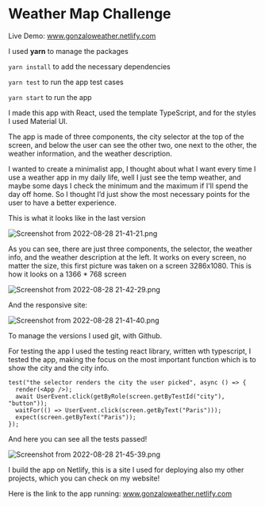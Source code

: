 # Weather Map Challenge

Live Demo: www.gonzaloweather.netlify.com

I used **yarn** to manage the packages

`yarn install` to add the necessary dependencies

`yarn test` to run the app test cases

`yarn start` to run the app

I made this app with React, used the template TypeScript, and for the styles I used Material UI.

The app is made of three components, the city selector at the top of the screen, and below the user can see the other two, one next to the other, the weather information, and the weather description.

I wanted to create a minimalist app, I thought about what I want every time I use a weather app in my daily life, well I just see the temp weather, and maybe some days I check the minimum and the maximum if I'll spend the day off home. So I thought I’d just show the most necessary points for the user to have a better experience.

This is what it looks like in the last version

![Screenshot from 2022-08-28 21-41-21.png](https://s3-us-west-2.amazonaws.com/secure.notion-static.com/a5b8be32-fe56-4426-9028-1ee4efb75ec3/Screenshot_from_2022-08-28_21-41-21.png)

As you can see, there are just three components, the selector, the weather info, and the weather description at the left. It works on every screen, no matter the size, this first picture was taken on a screen 3286x1080. This is how it looks on a 1366 \* 768 screen

![Screenshot from 2022-08-28 21-42-29.png](https://s3-us-west-2.amazonaws.com/secure.notion-static.com/e6375b05-0f27-4382-af6f-8b026803b346/Screenshot_from_2022-08-28_21-42-29.png)

And the responsive site:

![Screenshot from 2022-08-28 21-41-40.png](https://s3-us-west-2.amazonaws.com/secure.notion-static.com/649b3850-71cc-4652-b49e-dcb971bf289c/Screenshot_from_2022-08-28_21-41-40.png)

To manage the versions I used git, with Github.

For testing the app I used the testing react library, written wth typescript, I tested the app, making the focus on the most important function which is to show the city and the city info.

```tsx
test("the selector renders the city the user picked", async () => {
  render(<App />);
  await UserEvent.click(getByRole(screen.getByTestId("city"), "button"));
  waitFor(() => UserEvent.click(screen.getByText("Paris")));
  expect(screen.getByText("Paris"));
});
```

And here you can see all the tests passed!

![Screenshot from 2022-08-28 21-45-39.png](https://s3-us-west-2.amazonaws.com/secure.notion-static.com/465a2969-e319-4e86-9849-4113d14ccddc/Screenshot_from_2022-08-28_21-45-39.png)

I build the app on Netlify, this is a site I used for deploying also my other projects, which you can check on my website!

Here is the link to the app running: www.gonzaloweather.netlify.com
